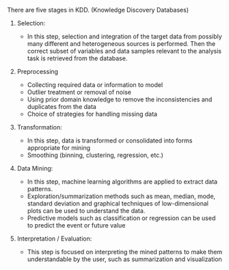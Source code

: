 There are five stages in KDD. (Knowledge Discovery Databases)
1. Selection:
    - In this step, selection and integration of the target data from possibly many different and heterogeneous sources is performed. Then the correct subset of variables and data samples relevant to the analysis task is retrieved from the database.

2. Preprocessing
    - Collecting required data or information to model
    - Outlier treatment or removal of noise
    - Using prior domain knowledge to remove the inconsistencies and duplicates from the data
    - Choice of strategies for handling missing data
    
3. Transformation: 
    - In this step, data is transformed or consolidated into forms appropriate for mining
    - Smoothing (binning, clustering, regression, etc.)
    
4. Data Mining: 
    - In this step, machine learning algorithms are applied to extract data patterns.
    - Exploration/summarization methods such as mean, median, mode, standard deviation and graphical techniques of low-dimensional plots can be used to understand the data.
    - Predictive models such as classification or regression can be used to predict the event or future value

5. Interpretation / Evaluation: 
    - This step is focused on interpreting the mined patterns to make them understandable by the user, such as summarization and visualization